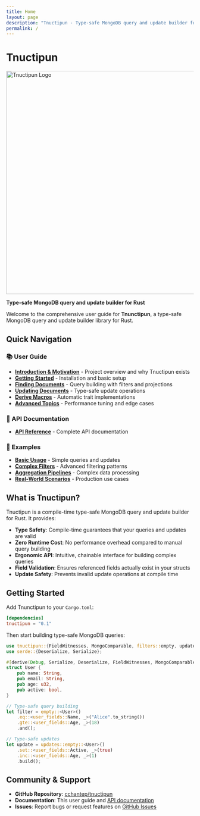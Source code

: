 ```yaml
---
title: Home
layout: page
description: "Tnuctipun - Type-safe MongoDB query and update builder for Rust"
permalink: /
---
```


# Tnuctipun

<img src="https://repository-images.githubusercontent.com/1030517113/b428d5ff-e9b3-4ae4-a3e7-77979debc7b0" alt="Tnuctipun Logo" width="600" />

**Type-safe MongoDB query and update builder for Rust**

Welcome to the comprehensive user guide for **Tnunctipun**, a type-safe MongoDB query and update builder library for Rust.

## Quick Navigation

### 📚 User Guide

- [**Introduction & Motivation**](user-guide/01-introduction.md) - Project overview and why Tnuctipun exists
- [**Getting Started**](user-guide/02-getting-started.md) - Installation and basic setup
- [**Finding Documents**](user-guide/03-finding-documents.md) - Query building with filters and projections
- [**Updating Documents**](user-guide/04-updating-documents.md) - Type-safe update operations
- [**Derive Macros**](user-guide/05-derive-macros.md) - Automatic trait implementations
- [**Advanced Topics**](user-guide/06-advanced-topics.md) - Performance tuning and edge cases

### 🔧 API Documentation

- [**API Reference**](/tnuctipun/api/tnuctipun/) - Complete API documentation

### 📖 Examples

- [**Basic Usage**](examples/basic-usage.md) - Simple queries and updates
- [**Complex Filters**](examples/complex-filters.md) - Advanced filtering patterns
- [**Aggregation Pipelines**](examples/aggregation-pipelines.md) - Complex data processing
- [**Real-World Scenarios**](examples/real-world-scenarios.md) - Production use cases

## What is Tnuctipun?

Tnuctipun is a compile-time type-safe MongoDB query and update builder for Rust. It provides:

- **Type Safety**: Compile-time guarantees that your queries and updates are valid
- **Zero Runtime Cost**: No performance overhead compared to manual query building
- **Ergonomic API**: Intuitive, chainable interface for building complex queries
- **Field Validation**: Ensures referenced fields actually exist in your structs
- **Update Safety**: Prevents invalid update operations at compile time

## Getting Started

Add Tnunctipun to your `Cargo.toml`:

```toml
[dependencies]
tnuctipun = "0.1"
```

Then start building type-safe MongoDB queries:

```rust
use tnuctipun::{FieldWitnesses, MongoComparable, filters::empty, updates};
use serde::{Deserialize, Serialize};

#[derive(Debug, Serialize, Deserialize, FieldWitnesses, MongoComparable)]
struct User {
    pub name: String,
    pub email: String,
    pub age: u32,
    pub active: bool,
}

// Type-safe query building
let filter = empty::<User>()
    .eq::<user_fields::Name, _>("Alice".to_string())
    .gte::<user_fields::Age, _>(18)
    .and();

// Type-safe updates
let update = updates::empty::<User>()
    .set::<user_fields::Active, _>(true)
    .inc::<user_fields::Age, _>(1)
    .build();
```

## Community & Support

- **GitHub Repository**: [cchantep/tnuctipun](https://github.com/cchantep/tnunctipun)
- **Documentation**: This user guide and [API documentation](api/tnuctipun/)
- **Issues**: Report bugs or request features on [GitHub Issues](https://github.com/cchantep/tnunctipun/issues)
